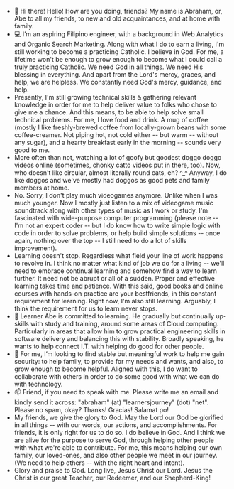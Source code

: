 - 👋  Hi there! Hello! How are you doing, friends? My name is Abraham, or, Abe to all my friends, to new and old acquaintances, and at home with family.
- 💻  I’m an aspiring Filipino engineer, with a background in Web Analytics and Organic Search Marketing. Along with what I do to earn a living, I'm still working to become a practicing Catholic. I believe in God. For me, a lifetime won't be enough to grow enough to become what I could call a truly practicing Catholic. We need God in all things. We need His blessing in everything. And apart from the Lord's mercy, graces, and help, we are helpless. We constantly need God's mercy, guidance, and help.
- Presently, I'm still growing technical skills & gathering relevant knowledge in order for me to help deliver value to folks who chose to give me a chance. And this means, to be able to help solve small technical problems. For me, I love food and drink. A mug of coffee (mostly I like freshly-brewed coffee from locally-grown beans with some coffee-creamer. Not piping hot, not cold either -- but warm -- without any sugar), and a hearty breakfast early in the morning -- sounds very good to me.
- More often than not, watching a lot of goofy but goodest doggo doggo videos online (sometimes, chonky catto videos put in there, too). Now, who doesn't like circular, almost literally round cats, eh? ^_^ Anyway, I do like doggos and we've mostly had doggos as good pets and family members at home.
- No. Sorry, I don't play much videogames anymore. Unlike when I was much younger. Now I mostly just listen to a mix of videogame music soundtrack along with other types of music as I work or study. I'm fascinated with wide-purpose computer programming (please note -- I'm not an expert coder -- but I do know how to write simple logic with code in order to solve problems, or help build simple solutions -- once again, nothing over the top -- I still need to do a lot of skills improvement).
- Learning doesn't stop. Regardless what field your line of work happens to revolve in. I think no matter what kind of job we do for a living -- we'll need to embrace continual learning and somehow find a way to learn further. It need not be abrupt or all of a sudden. Proper and effective learning takes time and patience. With this said, good books and online courses with hands-on practice are your bestfriends, in this constant requirement for learning. Right now, I'm also still learning. Arguably, I think the requirement for us to learn never stops.
- 🌱  Learner Abe is committed to learning. He gradually but continually up-skills with study and training, around some areas of Cloud computing. Particularly in areas that allow him to grow practical engineering skills in software delivery and balancing this with stability. Broadly speaking, he wants to help connect I.T. with helping do good for other people.
- 💞️  For me, I’m looking to find stable but meaningful work to help me gain security: to help family, to provide for my needs and wants, and also, to grow enough to become helpful. Aligned with this, I do want to collaborate with others in order to do some good with what we can do with technology.
- 📫  Friend, if you need to speak with me. Please write me an email and kindly send it across: "abraham" (at) "learnersjourney" (dot) "net". Please no spam, okay? Thanks! Gracias! Salamat po!
- My friends, we give the glory to God. May the Lord our God be glorified in all things -- with our words, our actions, and accomplishments. For friends, it is only right for us to do so. I do believe in God. And I think we are alive for the purpose to serve God, through helping other people with what we're able to contribute. For me, this means helping our own family, our loved-ones, and also other people we meet in our journey. (We need to help others -- with the right heart and intent).
- Glory and praise to God. Long live, Jesus Christ our Lord. Jesus the Christ is our great Teacher, our Redeemer, and our Shepherd-King!

<!---
abormate/abormate is a ✨ special ✨ repository because its `README.md` (this file) appears on your GitHub profile.
You can click the Preview link to take a look at your changes.
--->
